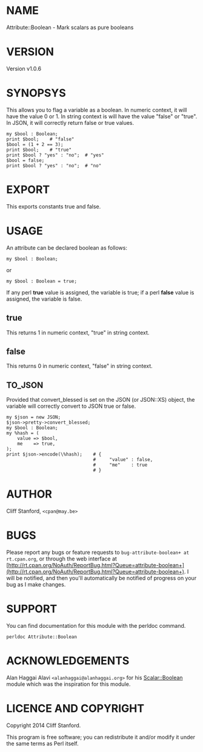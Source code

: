 # NAME

Attribute::Boolean - Mark scalars as pure booleans

# VERSION

Version v1.0.6

# SYNOPSYS

This allows you to flag a variable as a boolean.
In numeric context, it will have the value 0 or 1.
In string context is will have the value "false" or "true".
In JSON, it will correctly return false or true values.

    my $bool : Boolean;
    print $bool;    # "false"
    $bool = (1 + 2 == 3);
    print $bool;    # "true"
    print $bool ? "yes" : "no";  # "yes"
    $bool = false;
    print $bool ? "yes" : "no";  # "no"

# EXPORT

This exports constants true and false.

# USAGE

An attribute can be declared boolean as follows:

    my $bool : Boolean;

or

    my $bool : Boolean = true;

If any perl **true** value is assigned, the variable is true; if a
perl **false** value is assigned, the variable is false.

## true

This returns 1 in numeric context, "true" in string context.

## false

This returns 0 in numeric context, "false" in string context.

## TO\_JSON

Provided that convert\_blessed is set on the JSON (or JSON::XS) object,
the variable will correctly convert to JSON true or false.

    my $json = new JSON;
    $json->pretty->convert_blessed;
    my $bool : Boolean;
    my %hash = (
        value => $bool,
        me    => true,
    );
    print $json->encode(\%hash);    # {
                                    #     "value" : false,
                                    #     "me"    : true
                                    # }
                                    

# AUTHOR

Cliff Stanford, `<cpan@may.be>`

# BUGS

Please report any bugs or feature requests to `bug-attribute-boolean+ at rt.cpan.org`, or through
the web interface at [http://rt.cpan.org/NoAuth/ReportBug.html?Queue=attribute-boolean+](http://rt.cpan.org/NoAuth/ReportBug.html?Queue=attribute-boolean+).  I will be notified, and then you'll
automatically be notified of progress on your bug as I make changes.

# SUPPORT

You can find documentation for this module with the perldoc command.

    perldoc Attribute::Boolean

# ACKNOWLEDGEMENTS

Alan Haggai Alavi `<alanhaggai@alanhaggai.org>` for his
[Scalar::Boolean](https://metacpan.org/pod/Scalar::Boolean) module  which was the inspiration
for this module.

# LICENCE AND COPYRIGHT

Copyright 2014 Cliff Stanford.

This program is free software; you can redistribute it and/or modify it
under the same terms as Perl itself.

